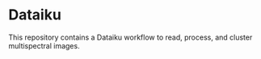 # Dataiku
This repository contains a Dataiku workflow to read, process, and cluster multispectral images.
